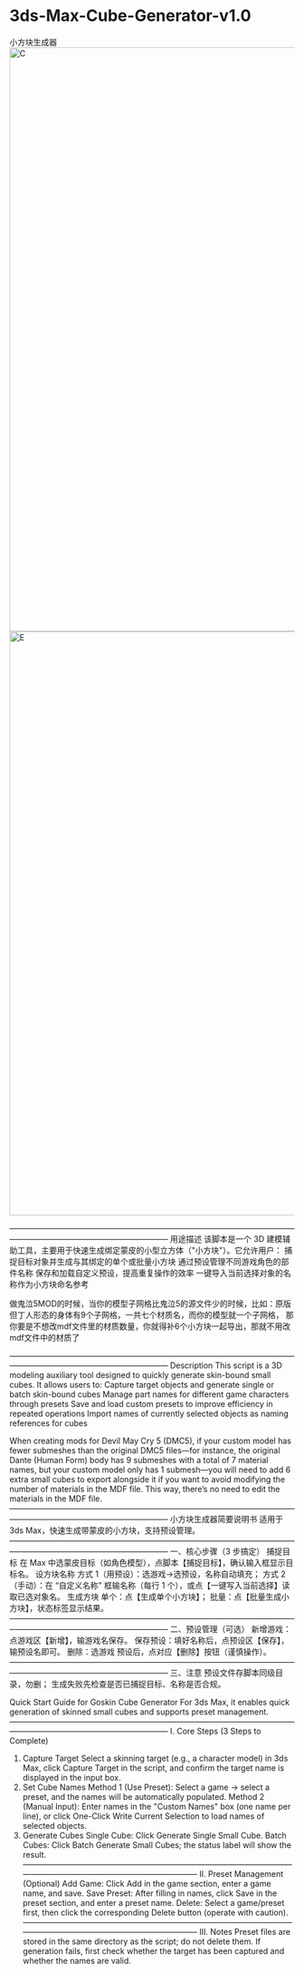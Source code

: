 # 3ds-Max-Cube-Generator-v1.0
小方块生成器
<img width="1920" height="1030" alt="C" src="https://github.com/user-attachments/assets/3782f886-209a-4739-a16f-446d8fd1c32c" />
<img width="1920" height="1030" alt="E" src="https://github.com/user-attachments/assets/4e423779-ceb1-4746-8c6d-60a6a065b131" />

————————————————————————————————————————————————————————
用途描述
该脚本是一个 3D 建模辅助工具，主要用于快速生成绑定蒙皮的小型立方体（"小方块"）。它允许用户：
捕捉目标对象并生成与其绑定的单个或批量小方块
通过预设管理不同游戏角色的部件名称
保存和加载自定义预设，提高重复操作的效率
一键导入当前选择对象的名称作为小方块命名参考

做鬼泣5MOD的时候，当你的模型子网格比鬼泣5的源文件少的时候，比如：原版但丁人形态的身体有9个子网格，一共七个材质名，而你的模型就一个子网格，
那你要是不想改mdf文件里的材质数量，你就得补6个小方块一起导出，那就不用改mdf文件中的材质了

————————————————————————————————————————————————————————
Description
This script is a 3D modeling auxiliary tool designed to quickly generate skin-bound small cubes. It allows users to:
Capture target objects and generate single or batch skin-bound cubes
Manage part names for different game characters through presets
Save and load custom presets to improve efficiency in repeated operations
Import names of currently selected objects as naming references for cubes

When creating mods for Devil May Cry 5 (DMC5), if your custom model has fewer submeshes than the original DMC5 files—for instance,
 the original Dante (Human Form) body has 9 submeshes with a total of 7 material names, but your custom model only has 1 submesh—you will need to add 6 extra small cubes to export alongside it if you want to avoid modifying the number of materials in the MDF file. 
This way, there’s no need to edit the materials in the MDF file.
————————————————————————————————————————————————————————
小方块生成器简要说明书
适用于 3ds Max，快速生成带蒙皮的小方块，支持预设管理。
————————————————————————————————————————————————————————
一、核心步骤（3 步搞定）
捕捉目标
在 Max 中选蒙皮目标（如角色模型），点脚本【捕捉目标】，确认输入框显示目标名。
设方块名称
方式 1（用预设）：选游戏→选预设，名称自动填充；
方式 2（手动）：在 “自定义名称” 框输名称（每行 1 个），或点【一键写入当前选择】读取已选对象名。
生成方块
单个：点【生成单个小方块】；
批量：点【批量生成小方块】，状态标签显示结果。
————————————————————————————————————————————————————————
二、预设管理（可选）
新增游戏：点游戏区【新增】，输游戏名保存。
保存预设：填好名称后，点预设区【保存】，输预设名即可。
删除：选游戏  预设后，点对应【删除】按钮（谨慎操作）。
————————————————————————————————————————————————————————
三、注意
预设文件存脚本同级目录，勿删；
生成失败先检查是否已捕捉目标、名称是否合规。



Quick Start Guide for Goskin Cube Generator
For 3ds Max, it enables quick generation of skinned small cubes and supports preset management.
————————————————————————————————————————————————————————
I. Core Steps (3 Steps to Complete)
1. Capture Target
Select a skinning target (e.g., a character model) in 3ds Max, click Capture Target in the script, and confirm the target name is displayed in the input box.
2. Set Cube Names
Method 1 (Use Preset): Select a game → select a preset, and the names will be automatically populated.
Method 2 (Manual Input): Enter names in the "Custom Names" box (one name per line), or click One-Click Write Current Selection to load names of selected objects.
3. Generate Cubes
Single Cube: Click Generate Single Small Cube.
Batch Cubes: Click Batch Generate Small Cubes; the status label will show the result.
————————————————————————————————————————————————————————
II. Preset Management (Optional)
Add Game: Click Add in the game section, enter a game name, and save.
Save Preset: After filling in names, click Save in the preset section, and enter a preset name.
Delete: Select a game/preset first, then click the corresponding Delete button (operate with caution).
————————————————————————————————————————————————————————
III. Notes
Preset files are stored in the same directory as the script; do not delete them.
If generation fails, first check whether the target has been captured and whether the names are valid.
